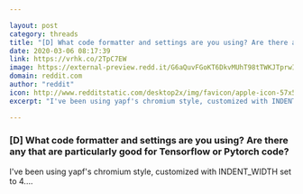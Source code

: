 ```yaml
---

layout: post
category: threads
title: "[D] What code formatter and settings are you using? Are there any that are particularly good for Tensorflow or Pytorch code?"
date: 2020-03-06 08:17:39
link: https://vrhk.co/2TpC7EW
image: https://external-preview.redd.it/G6aQuvFGoKT6DkvMUhT98tTWKJTprwIJGUokmf8lbFw.jpg?width=400&height=209.42408377&auto=webp&crop=400:209.42408377,smart&s=00be6819775e7f3ab68515c5bb6dd98c2a466c24
domain: reddit.com
author: "reddit"
icon: http://www.redditstatic.com/desktop2x/img/favicon/apple-icon-57x57.png
excerpt: "I've been using yapf's chromium style, customized with INDENT_WIDTH set to 4...."

---
```


### [D] What code formatter and settings are you using? Are there any that are particularly good for Tensorflow or Pytorch code?

I've been using yapf's chromium style, customized with INDENT_WIDTH set to 4....